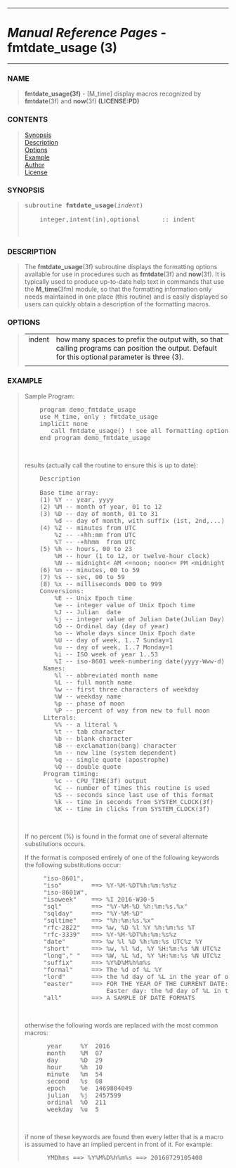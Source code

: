 <?
<body>
  <a name="top" id="top"></a>
  <div id="Container">
    <div id="Content">
      <div class="c25">
        <hr />
        <h1><i>Manual Reference Pages -</i> fmtdate_usage (3)</h1>
        <hr />
      </div><a name="0"></a>
      <h3><a name="0">NAME</a></h3>
      <blockquote>
        <b>fmtdate_usage(3f)</b> - [M_time] display macros recognized by <b>fmtdate</b>(3f) and <b>now</b>(3f) <b>(LICENSE:PD)</b>
      </blockquote><a name="contents" id="contents"></a>
      <h3>CONTENTS</h3>
      <blockquote>
        <a href="#1">Synopsis</a><br />
        <a href="#2">Description</a><br />
        <a href="#3">Options</a><br />
        <a href="#4">Example</a><br />
        <a href="#5">Author</a><br />
        <a href="#6">License</a><br />
      </blockquote><a name="7"></a>
      <h3><a name="7">SYNOPSIS</a></h3>
      <blockquote>
        <pre>
subroutine <b>fmtdate_usage</b>(<i>indent</i>)
<br />    integer,intent(in),optional      :: indent
<br />
</pre>
      </blockquote><a name="2"></a>
      <h3><a name="2">DESCRIPTION</a></h3>
      <blockquote>
        <p>The <b>fmtdate_usage</b>(3f) subroutine displays the formatting options available for use in procedures such as <b>fmtdate</b>(3f) and
        <b>now</b>(3f). It is typically used to produce up-to-date help text in commands that use the <b>M_time</b>(3fm) module, so that the formatting
        information only needs maintained in one place (this routine) and is easily displayed so users can quickly obtain a description of the formatting
        macros.</p>
      </blockquote><a name="3"></a>
      <h3><a name="3">OPTIONS</a></h3>
      <blockquote>
        <table cellpadding="3">
          <tr valign="top">
            <td class="c26" width="6%" nowrap="nowrap">indent</td>
            <td valign="bottom">how many spaces to prefix the output with, so that calling programs can position the output. Default for this optional
            parameter is three (3).</td>
          </tr>
          <tr>
            <td></td>
          </tr>
        </table>
      </blockquote><a name="4"></a>
      <h3><a name="4">EXAMPLE</a></h3>
      <blockquote>
        Sample Program:
        <pre>
    program demo_fmtdate_usage
    use M_time, only : fmtdate_usage
    implicit none
       call fmtdate_usage() ! see all formatting options
    end program demo_fmtdate_usage
<br />
</pre>results (actually call the routine to ensure this is up to date):
        <pre>
    Description                                        Example
<br />    Base time array:
    (1) %Y -- year, yyyy                                2016
    (2) %M -- month of year, 01 to 12                   07
    (3) %D -- day of month, 01 to 31                    29
        %d -- day of month, with suffix (1st, 2nd,...)  29th
    (4) %Z -- minutes from UTC                          -0240
        %z -- -+hh:mm from UTC                          -04:00
        %T -- -+hhmm  from UTC                          -0400
    (5) %h -- hours, 00 to 23                           10
        %H -- hour (1 to 12, or twelve-hour clock)      10
        %N -- midnight&lt; AM &lt;=noon; noon&lt;= PM &lt;midnight  AM
    (6) %m -- minutes, 00 to 59                         54
    (7) %s -- sec, 00 to 59                             08
    (8) %x -- milliseconds 000 to 999                   521
    Conversions:
        %E -- Unix Epoch time                           1469804048.5220029
        %e -- integer value of Unix Epoch time          1469804049
        %J -- Julian  date                              2457599.121
        %j -- integer value of Julian Date(Julian Day)  2457599
        %O -- Ordinal day (day of year)                 211
        %o -- Whole days since Unix Epoch date          17011
        %U -- day of week, 1..7 Sunday=1                6
        %u -- day of week, 1..7 Monday=1                5
        %i -- ISO week of year 1..53                    30
        %I -- iso-8601 week-numbering date(yyyy-Www-d)  2016-W30-5
     Names:
        %l -- abbreviated month name                    Jul
        %L -- full month name                           July
        %w -- first three characters of weekday         Fri
        %W -- weekday name                              Friday
        %p -- phase of moon                             New
        %P -- percent of way from new to full moon      -1%
     Literals:
        %% -- a literal %                               %
        %t -- tab character
        %b -- blank character
        %B -- exclamation(bang) character
        %n -- new line (system dependent)
        %q -- single quote (apostrophe)
        %Q -- double quote
     Program timing:
        %c -- CPU_TIME(3f) output                       .21875000000000000
        %C -- number of times this routine is used      1
        %S -- seconds since last use of this format     .0000000000000000
        %k -- time in seconds from SYSTEM_CLOCK(3f)     723258.812
        %K -- time in clicks from SYSTEM_CLOCK(3f)      723258812
<br />
</pre>If no percent (%) is found in the format one of several alternate substitutions occurs.
        <p>If the format is composed entirely of one of the following keywords the following substitutions occur:</p>
        <pre>
     "iso-8601",
     "iso"        ==&gt; %Y-%M-%DT%h:%m:%s%z
     "iso-8601W",
     "isoweek"    ==&gt; %I 2016-W30-5
     "sql"        ==&gt; "%Y-%M-%D %h:%m:%s.%x"
     "sqlday"     ==&gt; "%Y-%M-%D"
     "sqltime"    ==&gt; "%h:%m:%s.%x"
     "rfc-2822"   ==&gt; %w, %D %l %Y %h:%m:%s %T
     "rfc-3339"   ==&gt; %Y-%M-%DT%h:%m:%s%z
     "date"       ==&gt; %w %l %D %h:%m:%s UTC%z %Y
     "short"      ==&gt; %w, %l %d, %Y %H:%m:%s %N UTC%z
     "long"," "   ==&gt; %W, %L %d, %Y %H:%m:%s %N UTC%z
     "suffix"     ==&gt; %Y%D%M%h%m%s
     "formal"     ==&gt; The %d of %L %Y
     "lord"       ==&gt; the %d day of %L in the year of our Lord %Y
     "easter"     ==&gt; FOR THE YEAR OF THE CURRENT DATE:
                      Easter day: the %d day of %L in the year of our Lord %Y
     "all"        ==&gt; A SAMPLE OF DATE FORMATS
<br />
</pre>otherwise the following words are replaced with the most common macros:
        <pre>
      year     %Y  2016
      month    %M  07
      day      %D  29
      hour     %h  10
      minute   %m  54
      second   %s  08
      epoch    %e  1469804049
      julian   %j  2457599
      ordinal  %O  211
      weekday  %u  5
<br />
</pre>if none of these keywords are found then every letter that is a macro is assumed to have an implied percent in front of it. For example:
        <pre>
      YMDhms ==&gt; %Y%M%D%h%m%s ==&gt; 20160729105408
</pre>
      </blockquote><a name="5"></a>
    </div>
  </div>
</body>
